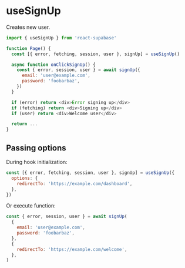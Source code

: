 # useSignUp

Creates new user.

```js highlight=4
import { useSignUp } from 'react-supabase'

function Page() {
  const [{ error, fetching, session, user }, signUp] = useSignUp()

  async function onClickSignUp() {
    const { error, session, user } = await signUp({
      email: 'user@example.com',
      password: 'foobarbaz',
    })
  }

  if (error) return <div>Error signing up</div>
  if (fetching) return <div>Signing up</div>
  if (user) return <div>Welcome user</div>

  return ...
}
```

## Passing options

During hook initialization:

```js
const [{ error, fetching, session, user }, signUp] = useSignUp({
  options: {
    redirectTo: 'https://example.com/dashboard',
  },
})
```

Or execute function:

```js
const { error, session, user } = await signUp(
  {
    email: 'user@example.com',
    password: 'foobarbaz',
  },
  {
    redirectTo: 'https://example.com/welcome',
  },
)
```
